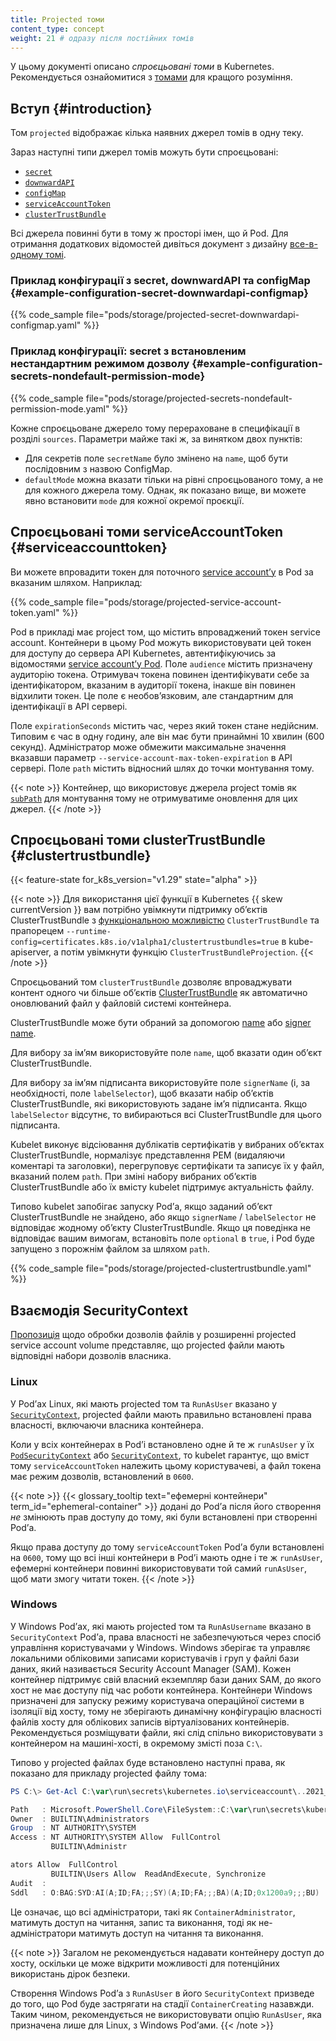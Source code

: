```yaml
---
title: Projected томи
content_type: concept
weight: 21 # одразу після постійних томів
---
```


<!-- overview -->

У цьому документі описано _спроєцьовані томи_ в Kubernetes. Рекомендується ознайомитися з [томами](/docs/concepts/storage/volumes/) для кращого розуміння.

<!-- body -->

## Вступ {#introduction}

Том `projected` відображає кілька наявних джерел томів в одну теку.

Зараз наступні типи джерел томів можуть бути спроєцьовані:

* [`secret`](/docs/concepts/storage/volumes/#secret)
* [`downwardAPI`](/docs/concepts/storage/volumes/#downwardapi)
* [`configMap`](/docs/concepts/storage/volumes/#configmap)
* [`serviceAccountToken`](#serviceaccounttoken)
* [`clusterTrustBundle`](#clustertrustbundle)

Всі джерела повинні бути в тому ж просторі імен, що й Pod. Для отримання додаткових відомостей дивіться документ з дизайну [все-в-одному томі](https://git.k8s.io/design-proposals-archive/node/all-in-one-volume.md).

### Приклад конфігурації з secret, downwardAPI та configMap {#example-configuration-secret-downwardapi-configmap}

{{% code_sample file="pods/storage/projected-secret-downwardapi-configmap.yaml" %}}

### Приклад конфігурації: secret з встановленим нестандартним режимом дозволу {#example-configuration-secrets-nondefault-permission-mode}

{{% code_sample file="pods/storage/projected-secrets-nondefault-permission-mode.yaml" %}}

Кожне спроєцьоване джерело тому перераховане в специфікації в розділі `sources`. Параметри майже такі ж, за винятком двох пунктів:

* Для секретів поле `secretName` було змінено на `name`, щоб бути послідовним з назвою ConfigMap.
* `defaultMode` можна вказати тільки на рівні спроєцьованого тому, а не для кожного джерела тому. Однак, як показано вище, ви можете явно встановити `mode` для кожної окремої проєкції.

## Спроєцьовані томи serviceAccountToken {#serviceaccounttoken}

Ви можете впровадити токен для поточного [service accountʼу](/docs/reference/access-authn-authz/authentication/#service-account-tokens) в Pod за вказаним шляхом. Наприклад:

{{% code_sample file="pods/storage/projected-service-account-token.yaml" %}}

Pod в прикладі має project том, що містить впроваджений токен service account. Контейнери в цьому Pod можуть використовувати цей токен для доступу до сервера API Kubernetes, автентифікуючись за відомостями [service accountʼу Pod](/docs/tasks/configure-pod-container/configure-service-account/). Поле `audience` містить призначену аудиторію токена. Отримувач токена повинен ідентифікувати себе за ідентифікатором, вказаним в аудиторії токена, інакше він повинен відхилити токен. Це поле є необовʼязковим, але стандартним для ідентифікації в API сервері.

Поле `expirationSeconds` містить час, через який токен стане недійсним. Типовим є час в одну годину, але він має бути принаймні 10 хвилин (600 секунд). Адміністратор може обмежити максимальне значення вказавши параметр `--service-account-max-token-expiration` в API сервері. Поле `path` містить відносний шлях до точки монтування тому.

{{< note >}}
Контейнер, що використовує джерела project томів як [`subPath`](/docs/concepts/storage/volumes/#using-subpath) для монтування тому не отримуватиме оновлення для цих джерел.
{{< /note >}}

## Спроєцьовані томи clusterTrustBundle {#clustertrustbundle}

{{< feature-state for_k8s_version="v1.29" state="alpha" >}}

{{< note >}}
Для використання цієї функції в Kubernetes {{ skew currentVersion }} вам потрібно увімкнути підтримку обʼєктів ClusterTrustBundle з [функціональною можливістю](/docs/reference/command-line-tools-reference/feature-gates/) `ClusterTrustBundle` та прапорецем `--runtime-config=certificates.k8s.io/v1alpha1/clustertrustbundles=true` в kube-apiserver, а потім увімкнути функцію `ClusterTrustBundleProjection`.
{{< /note >}}

Спроєцьований том `clusterTrustBundle` дозволяє впроваджувати контент одного чи більше обʼєктів [ClusterTrustBundle](/docs/reference/access-authn-authz/certificate-signing-requests/#cluster-trust-bundles) як автоматично оновлюваний файл у файловій системі контейнера.

ClusterTrustBundle може бути обраний за допомогою [name](/docs/reference/access-authn-authz/certificate-signing-requests#ctb-signer-unlinked) або [signer name](/docs/reference/access-authn-authz/certificate-signing-requests#ctb-signer-linked).

Для вибору за імʼям використовуйте поле `name`, щоб вказати один обʼєкт ClusterTrustBundle.

Для вибору за імʼям підписанта використовуйте поле `signerName` (і, за необхідності, поле `labelSelector`), щоб вказати набір обʼєктів ClusterTrustBundle, які використовують задане імʼя підписанта. Якщо `labelSelector` відсутнє, то вибираються всі ClusterTrustBundle для цього підписанта.

Kubelet виконує відсіювання дублікатів сертифікатів у вибраних обʼєктах ClusterTrustBundle, нормалізує представлення PEM (видаляючи коментарі та заголовки), перегруповує сертифікати та записує їх у файл, вказаний полем `path`. При зміні набору вибраних обʼєктів ClusterTrustBundle або їх вмісту kubelet підтримує актуальність файлу.

Типово kubelet запобігає запуску Podʼа, якщо заданий обʼєкт ClusterTrustBundle не знайдено, або якщо `signerName` / `labelSelector` не відповідає жодному обʼєкту ClusterTrustBundle. Якщо ця поведінка не відповідає вашим вимогам, встановіть поле `optional` в `true`, і Pod буде запущено з порожнім файлом за шляхом `path`.

{{% code_sample file="pods/storage/projected-clustertrustbundle.yaml" %}}

## Взаємодія SecurityContext

[Пропозиція](https://git.k8s.io/enhancements/keps/sig-storage/2451-service-account-token-volumes#proposal) щодо обробки дозволів файлів у розширенні projected service account volume представляє, що projected файли мають відповідні набори дозволів власника.

### Linux

У Podʼах Linux, які мають projected том та `RunAsUser` вказано у [`SecurityContext`](/docs/reference/kubernetes-api/workload-resources/pod-v1/#security-context), projected файли мають правильно встановлені права власності, включаючи власника контейнера.

Коли у всіх контейнерах в Podʼі встановлено одне й те ж `runAsUser` у їх
[`PodSecurityContext`](/docs/reference/kubernetes-api/workload-resources/pod-v1/#security-context) або [`SecurityContext`](/docs/reference/kubernetes-api/workload-resources/pod-v1/#security-context-1), то kubelet гарантує, що вміст тому `serviceAccountToken` належить цьому користувачеві, а файл токена має режим дозволів, встановлений в `0600`.

{{< note >}}
{{< glossary_tooltip text="ефемерні контейнери" term_id="ephemeral-container" >}} додані до Podʼа після його створення _не_ змінюють прав доступу до тому, які були встановлені при створенні Podʼа.

Якщо права доступу до тому `serviceAccountToken` Podʼа були встановлені на `0600`, тому що всі інші контейнери в Podʼі мають одне і те ж `runAsUser`, ефемерні контейнери повинні використовувати той самий `runAsUser`, щоб мати змогу читати токен.
{{< /note >}}

### Windows

У Windows Podʼах, які мають projected том та `RunAsUsername` вказано в `SecurityContext` Podʼа, права власності не забезпечуються через спосіб управління користувачами у Windows. Windows зберігає та управляє локальними обліковими записами користувачів і груп у файлі бази даних, який називається Security Account Manager (SAM). Кожен контейнер підтримує свій власний екземпляр бази даних SAM, до якого хост не має доступу під час роботи контейнера. Контейнери Windows призначені для запуску режиму користувача операційної системи в ізоляції від хосту, тому не зберігають динамічну конфігурацію власності файлів хосту для облікових записів віртуалізованих контейнерів. Рекомендується розміщувати файли, які слід спільно використовувати з контейнером на машині-хості, в окремому змісті поза `C:\`.

Типово у projected файлах буде встановлено наступні права, як показано для прикладу projected файлу тома:

```powershell
PS C:\> Get-Acl C:\var\run\secrets\kubernetes.io\serviceaccount\..2021_08_31_22_22_18.318230061\ca.crt | Format-List

Path   : Microsoft.PowerShell.Core\FileSystem::C:\var\run\secrets\kubernetes.io\serviceaccount\..2021_08_31_22_22_18.318230061\ca.crt
Owner  : BUILTIN\Administrators
Group  : NT AUTHORITY\SYSTEM
Access : NT AUTHORITY\SYSTEM Allow  FullControl
         BUILTIN\Administr

ators Allow  FullControl
         BUILTIN\Users Allow  ReadAndExecute, Synchronize
Audit  :
Sddl   : O:BAG:SYD:AI(A;ID;FA;;;SY)(A;ID;FA;;;BA)(A;ID;0x1200a9;;;BU)
```

Це означає, що всі адміністратори, такі як `ContainerAdministrator`, матимуть доступ на читання, запис та виконання, тоді як не-адміністратори матимуть доступ на читання та
виконання.

{{< note >}}
Загалом не рекомендується надавати контейнеру доступ до хосту, оскільки це може відкрити можливості для потенційних використань дірок безпеки.

Створення Windows Podʼа з `RunAsUser` в його `SecurityContext` призведе до того, що Pod буде застрягати на стадії `ContainerCreating` назавжди. Таким чином, рекомендується не використовувати опцію `RunAsUser`, яка призначена лише для Linux, з Windows Podʼами.
{{< /note >}}
